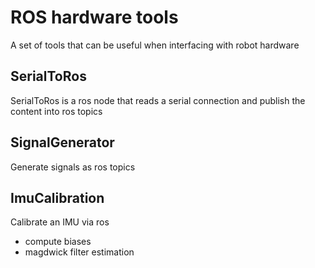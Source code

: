 # ROS hardware tools
A set of tools that can be useful when interfacing with robot hardware

## SerialToRos
SerialToRos is a ros node that reads a serial connection and publish the content into ros topics


## SignalGenerator
Generate signals as ros topics

## ImuCalibration
Calibrate an IMU via ros

- compute biases
- magdwick filter estimation

